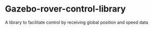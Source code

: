 # Gazebo-rover-control-library

A library to facilitate control by receiving global position and speed data
